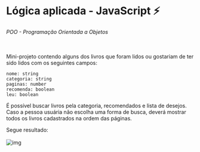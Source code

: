 # Lógica aplicada - JavaScript ⚡
###### POO - Programação Orientada a Objetos

<br>
Mini-projeto contendo alguns dos livros que foram lidos ou gostariam de ter sido lidos com os seguintes campos:

```
nome: string
categoria: string
paginas: number
recomenda: boolean
leu: boolean
```

É possível buscar livros pela categoria, recomendados e lista de desejos. Caso a pessoa usuária não escolha uma forma de busca, deverá mostrar todos os livros cadastrados na ordem das páginas.

Segue resultado:
<br><br>
![img](https://i.ibb.co/N7nRYrd/2021-06-02-1.png)

